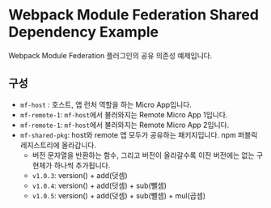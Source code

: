 # Webpack Module Federation Shared Dependency Example

Webpack Module Federation 플러그인의 공유 의존성 예제입니다.

## 구성

- `mf-host` : 호스트, 앱 런처 역할을 하는 Micro App입니다.
- `mf-remote-1`: `mf-host`에서 불러와지는 Remote Micro App 1입니다.
- `mf-remote-1`: `mf-host`에서 불러와지는 Remote Micro App 2입니다.
- `mf-shared-pkg`: host와 remote 앱 모두가 공유하는 패키지입니다. npm 퍼블릭 레지스트리에 올라갑니다. 
  - 버전 문자열을 반환하는 함수, 그리고 버전이 올라갈수록 이전 버전에는 없는 구현체가 하나씩 추가됩니다.
  - `v1.0.3`: version() + add(덧셈)
  - `v1.0.4`: version() + add(덧셈) + sub(뺄셈)
  - `v1.0.5`: version() + add(덧셈) + sub(뺄셈) + mul(곱셈)
